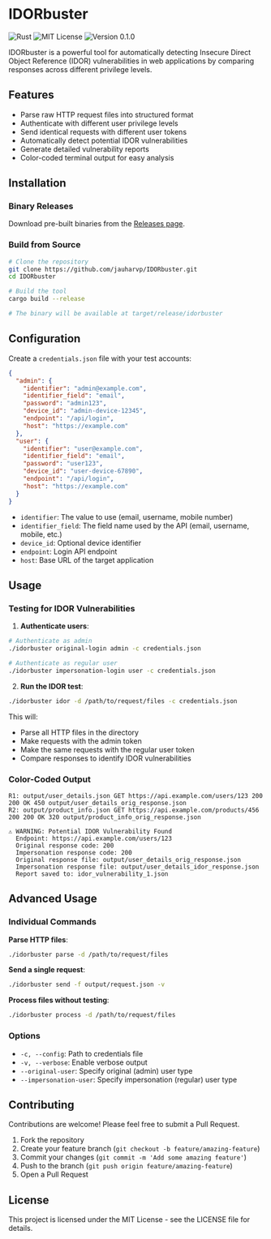 # IDORbuster

<img src="https://img.shields.io/badge/language-Rust-orange" alt="Rust"/> <img src="https://img.shields.io/badge/license-MIT-blue" alt="MIT License"/> <img src="https://img.shields.io/badge/version-0.1.0-green" alt="Version 0.1.0"/>

IDORbuster is a powerful tool for automatically detecting Insecure Direct Object Reference (IDOR) vulnerabilities in web applications by comparing responses across different privilege levels.

## Features

- Parse raw HTTP request files into structured format
- Authenticate with different user privilege levels
- Send identical requests with different user tokens
- Automatically detect potential IDOR vulnerabilities
- Generate detailed vulnerability reports
- Color-coded terminal output for easy analysis

## Installation

### Binary Releases

Download pre-built binaries from the [Releases page](https://github.com/jauharvp/IDORbuster/releases).

### Build from Source

```bash
# Clone the repository
git clone https://github.com/jauharvp/IDORbuster.git
cd IDORbuster

# Build the tool
cargo build --release

# The binary will be available at target/release/idorbuster
```

## Configuration

Create a `credentials.json` file with your test accounts:

```json
{
  "admin": {
    "identifier": "admin@example.com",
    "identifier_field": "email",
    "password": "admin123",
    "device_id": "admin-device-12345",
    "endpoint": "/api/login",
    "host": "https://example.com"
  },
  "user": {
    "identifier": "user@example.com",
    "identifier_field": "email",
    "password": "user123",
    "device_id": "user-device-67890",
    "endpoint": "/api/login",
    "host": "https://example.com"
  }
}
```

- `identifier`: The value to use (email, username, mobile number)
- `identifier_field`: The field name used by the API (email, username, mobile, etc.)
- `device_id`: Optional device identifier
- `endpoint`: Login API endpoint
- `host`: Base URL of the target application

## Usage

### Testing for IDOR Vulnerabilities

1. **Authenticate users**:

```bash
# Authenticate as admin
./idorbuster original-login admin -c credentials.json

# Authenticate as regular user
./idorbuster impersonation-login user -c credentials.json
```

2. **Run the IDOR test**:

```bash
./idorbuster idor -d /path/to/request/files -c credentials.json
```

This will:
- Parse all HTTP files in the directory
- Make requests with the admin token
- Make the same requests with the regular user token
- Compare responses to identify IDOR vulnerabilities

### Color-Coded Output

```
R1: output/user_details.json GET https://api.example.com/users/123 200 200 OK 450 output/user_details_orig_response.json
R2: output/product_info.json GET https://api.example.com/products/456 200 200 OK 320 output/product_info_orig_response.json

⚠️ WARNING: Potential IDOR Vulnerability Found
  Endpoint: https://api.example.com/users/123
  Original response code: 200
  Impersonation response code: 200
  Original response file: output/user_details_orig_response.json
  Impersonation response file: output/user_details_idor_response.json
  Report saved to: idor_vulnerability_1.json
```

## Advanced Usage

### Individual Commands

**Parse HTTP files**:
```bash
./idorbuster parse -d /path/to/request/files
```

**Send a single request**:
```bash
./idorbuster send -f output/request.json -v
```

**Process files without testing**:
```bash
./idorbuster process -d /path/to/request/files
```

### Options

- `-c, --config`: Path to credentials file
- `-v, --verbose`: Enable verbose output
- `--original-user`: Specify original (admin) user type
- `--impersonation-user`: Specify impersonation (regular) user type

## Contributing

Contributions are welcome! Please feel free to submit a Pull Request.

1. Fork the repository
2. Create your feature branch (`git checkout -b feature/amazing-feature`)
3. Commit your changes (`git commit -m 'Add some amazing feature'`)
4. Push to the branch (`git push origin feature/amazing-feature`)
5. Open a Pull Request

## License

This project is licensed under the MIT License - see the LICENSE file for details.
